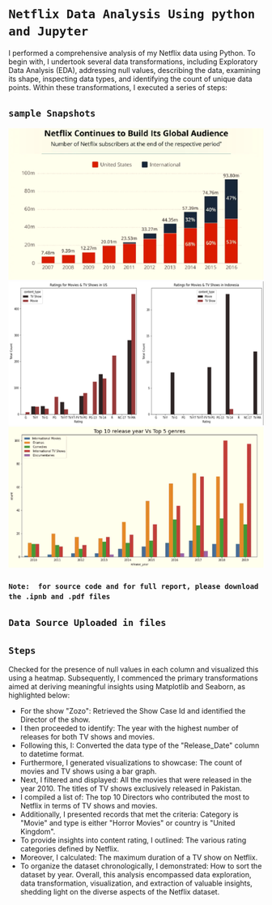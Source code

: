 # **`Netflix Data Analysis Using python and Jupyter`**

I performed a comprehensive analysis of my Netflix data using Python. To begin with, I undertook several data transformations, including Exploratory Data Analysis (EDA), addressing null values, describing the data, examining its shape, inspecting data types, and identifying the count of unique data points. Within these transformations, I executed a series of steps:

## **`sample Snapshots`**
<!DOCTYPE html>
<html>
<head>
   
</head>
<body>
    <img src="https://github.com/wajidturi50/Netfilx-Data-analysis-using-python/blob/main/Netflix%20Continues%20to%20Build%20its%20Global%20Audience.png">
    <img src="https://github.com/wajidturi50/Netfilx-Data-analysis-using-python/blob/main/Raiting%20for%20TV%20shows%20in%20US%20and%20indonishia.png">
    <img src="https://github.com/wajidturi50/Netfilx-Data-analysis-using-python/blob/main/Top%2010%20release%20year%20Vs%20Top%205%20Genres.png">
</body>
</head>

### **`Note:  for source code and for full report, please download the .ipnb and .pdf files`**

## **`Data Source Uploaded in files`**

## **`Steps`**

Checked for the presence of null values in each column and visualized this using a heatmap.
Subsequently, I commenced the primary transformations aimed at deriving meaningful insights using Matplotlib and Seaborn, as highlighted below:
- For the show "Zozo":
Retrieved the Show Case Id and identified the Director of the show.
- I then proceeded to identify:
The year with the highest number of releases for both TV shows and movies.
- Following this, I:
Converted the data type of the "Release_Date" column to datetime format.
- Furthermore, I generated visualizations to showcase:
The count of movies and TV shows using a bar graph.
- Next, I filtered and displayed:
All the movies that were released in the year 2010.
The titles of TV shows exclusively released in Pakistan.
- I compiled a list of:
The top 10 Directors who contributed the most to Netflix in terms of TV shows and movies.
- Additionally, I presented records that met the criteria:
Category is "Movie" and type is either "Horror Movies" or country is "United Kingdom".
- To provide insights into content rating, I outlined:
The various rating categories defined by Netflix.
- Moreover, I calculated:
The maximum duration of a TV show on Netflix.
- To organize the dataset chronologically, I demonstrated:
How to sort the dataset by year.
Overall, this analysis encompassed data exploration, data transformation, visualization, and extraction of valuable insights, shedding light on the diverse aspects of the Netflix dataset.
